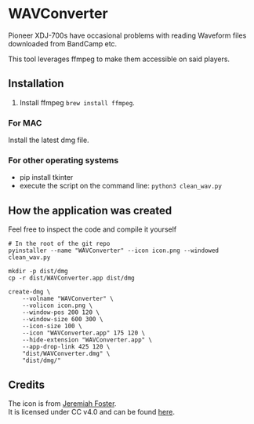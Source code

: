 # WAVConverter

Pioneer XDJ-700s have occasional problems with reading Waveform files
downloaded from BandCamp etc.

This tool leverages ffmpeg to make them accessible on said players.

## Installation
1. Install ffmpeg `brew install ffmpeg`.

### For MAC
Install the latest dmg file.

### For other operating systems
- pip install tkinter
- execute the script on the command line: `python3 clean_wav.py` 

## How the application was created
Feel free to inspect the code and compile it yourself
```
# In the root of the git repo
pyinstaller --name "WAVConverter" --icon icon.png --windowed clean_wav.py

mkdir -p dist/dmg
cp -r dist/WAVConverter.app dist/dmg

create-dmg \
	--volname "WAVConverter" \
	--volicon icon.png \
	--window-pos 200 120 \
	--window-size 600 300 \
	--icon-size 100 \
	--icon "WAVConverter.app" 175 120 \
	--hide-extension "WAVConverter.app" \
	--app-drop-link 425 120 \
	"dist/WAVConverter.dmg" \
	"dist/dmg/"
```

## Credits
The icon is from [Jeremiah Foster](https://www.jeremiahfoster.com/).<br>
It is licensed under CC v4.0 and can be found [here](https://icon-icons.com/de/symbol/sound-Wandler/104656).
